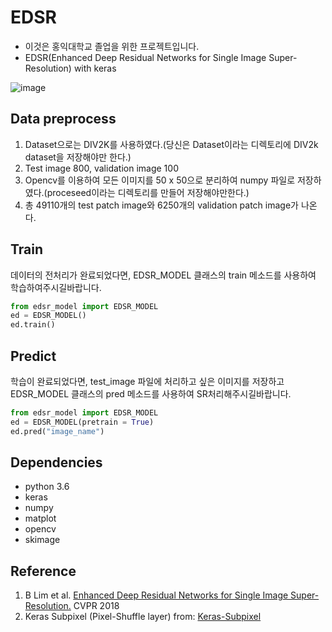 # EDSR
* 이것은 홍익대학교 졸업을 위한 프로젝트입니다.
* EDSR(Enhanced Deep Residual Networks for Single Image Super-Resolution) with keras

![image](https://user-images.githubusercontent.com/36150943/68541243-57463d00-03e0-11ea-81d7-29c0299ac610.png)



## Data preprocess 
1. Dataset으로는 DIV2K를 사용하였다.(당신은 Dataset이라는 디렉토리에 DIV2k dataset을 저장해야만 한다.)
2. Test image 800, validation image 100
3. Opencv를 이용하여 모든 이미지를 50 x 50으로 분리하여 numpy 파일로 저장하였다.(proceseed이라는 디렉토리를 만들어 저장해야만한다.)
4. 총 49110개의 test patch image와 6250개의 validation patch image가 나온다.

## Train
데이터의 전처리가 완료되었다면, EDSR_MODEL 클래스의 train 메소드를 사용하여 학습하여주시길바랍니다.

```python
from edsr_model import EDSR_MODEL
ed = EDSR_MODEL()
ed.train()
```

## Predict
학습이 완료되었다면, test_image 파일에 처리하고 싶은 이미지를 저장하고 EDSR_MODEL 클래스의 pred 메소드를 사용하여 SR처리해주시길바랍니다.

```python
from edsr_model import EDSR_MODEL
ed = EDSR_MODEL(pretrain = True)
ed.pred("image_name")
```

## Dependencies
* python 3.6
* keras
* numpy
* matplot
* opencv
* skimage

## Reference
1. B Lim et al. [Enhanced Deep Residual Networks for Single Image Super-Resolution.](https://arxiv.org/abs/1707.02921) CVPR 2018
2. Keras Subpixel (Pixel-Shuffle layer) from: [Keras-Subpixel](https://github.com/atriumlts/subpixel/blob/master/keras_subpixel.py)

